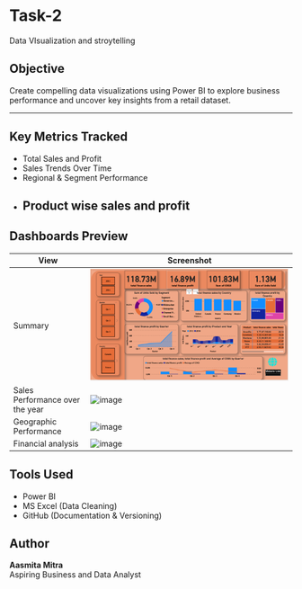 # Task-2
Data VIsualization and stroytelling
## Objective
Create compelling data visualizations using Power BI to explore business performance and uncover key insights from a retail dataset.

---

## Key Metrics Tracked
- Total Sales and Profit
- Sales Trends Over Time
- Regional & Segment Performance
- Product wise sales and profit
  ---
## Dashboards Preview

| View | Screenshot |
|------|------------|
| Summary | ![image](https://github.com/Aasmita23/Task-2/blob/main/visuals/Screenshot%202025-05-13%20215704.png) |
| Sales Performance over the year | ![image](https://github.com/user-attachments/assets/ae40690c-76b5-42ad-a5b9-ff60346493a2) |
| Geographic Performance | ![image](https://github.com/user-attachments/assets/ff766366-5eb9-45ef-aa64-3a3f422ad96c) |
| Financial analysis | ![image](https://github.com/user-attachments/assets/f36838cb-0e59-484d-8548-155bf2205add) |

## Tools Used
- Power BI 
- MS Excel (Data Cleaning)
- GitHub (Documentation & Versioning)

## Author
**Aasmita Mitra**  
Aspiring Business and Data Analyst 
